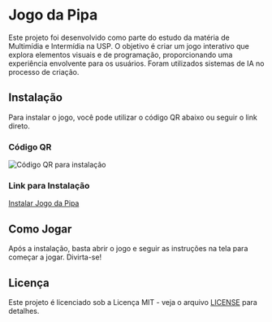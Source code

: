 # Jogo da Pipa

Este projeto foi desenvolvido como parte do estudo da matéria de Multimídia e Intermídia na USP. O objetivo é criar um jogo interativo que explora elementos visuais e de programação, proporcionando uma experiência envolvente para os usuários. Foram utilizados sistemas de IA no processo de criação.

## Instalação

Para instalar o jogo, você pode utilizar o código QR abaixo ou seguir o link direto.

### Código QR

![Código QR para instalação](link-do-seu-codigo-qr.png)

### Link para Instalação

[Instalar Jogo da Pipa](link-do-seu-repositorio)

## Como Jogar

Após a instalação, basta abrir o jogo e seguir as instruções na tela para começar a jogar. Divirta-se!

## Licença

Este projeto é licenciado sob a Licença MIT - veja o arquivo [LICENSE](LICENSE) para detalhes.
